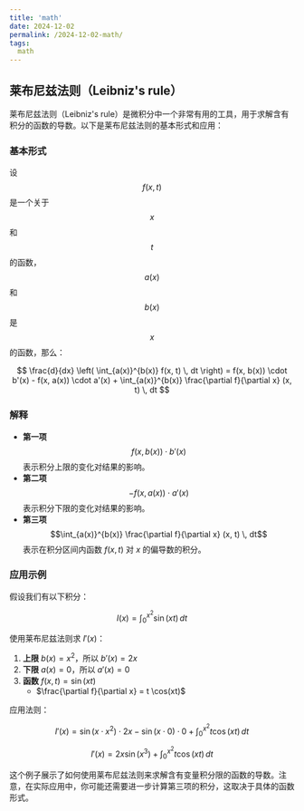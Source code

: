 ```yaml
---
title: 'math'
date: 2024-12-02
permalink: /2024-12-02-math/
tags:
  math
---
```

## 莱布尼兹法则（Leibniz's rule）

莱布尼兹法则（Leibniz's rule）是微积分中一个非常有用的工具，用于求解含有积分的函数的导数。以下是莱布尼兹法则的基本形式和应用：

### 基本形式

设 $$f(x, t)$$ 是一个关于 $$x$$ 和 $$t$$ 的函数，$$a(x)$$ 和 $$b(x)$$ 是 $$x$$ 的函数，那么：

$$
\frac{d}{dx} \left( \int_{a(x)}^{b(x)} f(x, t) \, dt \right) = f(x, b(x)) \cdot b'(x) - f(x, a(x)) \cdot a'(x) + \int_{a(x)}^{b(x)} \frac{\partial f}{\partial x} (x, t) \, dt
$$

### 解释

- **第一项** $$f(x, b(x)) \cdot b'(x)$$ 表示积分上限的变化对结果的影响。
- **第二项** $$-f(x, a(x)) \cdot a'(x)$$ 表示积分下限的变化对结果的影响。
- **第三项** $$\int_{a(x)}^{b(x)} \frac{\partial f}{\partial x} (x, t) \, dt$$ 表示在积分区间内函数 $f(x, t)$ 对 $x$ 的偏导数的积分。

### 应用示例

假设我们有以下积分：

$$
I(x) = \int_{0}^{x^2} \sin(xt) \, dt
$$

使用莱布尼兹法则求 $I'(x)$：

1. **上限** $b(x) = x^2$，所以 $b'(x) = 2x$
2. **下限** $a(x) = 0$，所以 $a'(x) = 0$
3. **函数** $f(x, t) = \sin(xt)$
   - $\frac{\partial f}{\partial x} = t \cos(xt)$

应用法则：

$$
I'(x) = \sin(x \cdot x^2) \cdot 2x - \sin(x \cdot 0) \cdot 0 + \int_{0}^{x^2} t \cos(xt) \, dt
$$

$$
I'(x) = 2x \sin(x^3) + \int_{0}^{x^2} t \cos(xt) \, dt
$$

这个例子展示了如何使用莱布尼兹法则来求解含有变量积分限的函数的导数。注意，在实际应用中，你可能还需要进一步计算第三项的积分，这取决于具体的函数形式。
